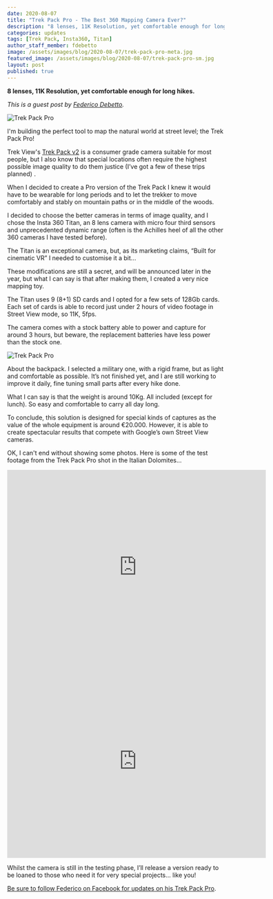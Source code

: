 ```yaml
---
date: 2020-08-07
title: "Trek Pack Pro - The Best 360 Mapping Camera Ever?"
description: "8 lenses, 11K Resolution, yet comfortable enough for long hikes."
categories: updates
tags: [Trek Pack, Insta360, Titan]
author_staff_member: fdebetto
image: /assets/images/blog/2020-08-07/trek-pack-pro-meta.jpg
featured_image: /assets/images/blog/2020-08-07/trek-pack-pro-sm.jpg
layout: post
published: true
---
```


**8 lenses, 11K Resolution, yet comfortable enough for long hikes.**

_This is a guest post by [Federico Debetto](https://www.facebook.com/Google.Maps.Business.View.Livorno/)._

<img class="img-fluid" src="/assets/images/blog/2020-08-07/trek-pack-pro-sm.jpg" alt="Trek Pack Pro" title="Trek Pack Pro" />

I'm building the perfect tool to map the natural world at street level; the Trek Pack Pro!

Trek View's [Trek Pack v2](/trek-pack) is a consumer grade camera suitable for most people, but I also know that special locations often require the highest possible image quality to do them justice (I’ve got a few of these trips planned) .

When I decided to create a Pro version of the Trek Pack I knew it would have to be wearable for long periods and to let the trekker to move comfortably and stably on mountain paths or in the middle of the woods.

I decided to choose the better cameras in terms of image quality, and I chose the Insta 360 Titan, an 8 lens camera with micro four third sensors and unprecedented dynamic range (often is the Achilles heel of all the other 360 cameras I have tested before).

The Titan is an exceptional camera, but, as its marketing claims, “Built for cinematic VR” I needed to customise it a bit...

These modifications are still a secret, and will be announced later in the year, but what I can say is that after making them, I created a very nice mapping toy.

The Titan uses 9 (8+1) SD cards and I opted for a few sets of 128Gb cards. Each set of cards is able to record just under 2 hours of video footage in Street View mode, so 11K, 5fps.

The camera comes with a stock battery able to power and capture for around 3 hours, but beware, the replacement batteries have less power than the stock one.

<img class="img-fluid" src="/assets/images/blog/2020-08-07/trek-pack-pro-downhill.jpg" alt="Trek Pack Pro" title="Trek Pack Pro" />

About the backpack. I selected a military one, with a rigid frame, but as light and comfortable as possible. It’s not finished yet, and I are still working to improve it daily, fine tuning small parts after every hike done.

What I can say is that the weight is around 10Kg. All included (except for lunch). So easy and comfortable to carry all day long.

To conclude, this solution is designed for special kinds of captures as the value of the whole equipment is around €20.000. However, it is able to create spectacular results that compete with Google’s own Street View cameras.

OK, I can't end without showing some photos. Here is some of the test footage from the Trek Pack Pro shot in the Italian Dolomites...

<iframe src="https://www.google.com/maps/embed?pb=!4v1596739887623!6m8!1m7!1sCAoSLEFGMVFpcFBWZVdvaG1PNE1HVWw2Zkt4c01acU54WGpWMnNJX1E1azNOUnZs!2m2!1d46.4594670936016!2d11.62399097733896!3f291.61335247460335!4f-18.857608338626406!5f0.7820865974627469" width="600" height="450" frameborder="0" style="border:0;" allowfullscreen="" aria-hidden="false" tabindex="0"></iframe>

<iframe src="https://www.google.com/maps/embed?pb=!4v1596740045273!6m8!1m7!1sCAoSLEFGMVFpcE1vN0RFRHFVaW9SSDlwd3UzWHR3OXpCaFJrTzluUXRCVldWLS1x!2m2!1d46.45782990261847!2d11.63311149186629!3f139.59396111326615!4f-1.1238419233981034!5f0.7820865974627469" width="600" height="450" frameborder="0" style="border:0;" allowfullscreen="" aria-hidden="false" tabindex="0"></iframe>

Whilst the camera is still in the testing phase, I’ll release a version ready to be loaned to those who need it for very special projects... like you!

[Be sure to follow Federico on Facebook for updates on his Trek Pack Pro](https://www.facebook.com/Google.Maps.Business.View.Livorno/).